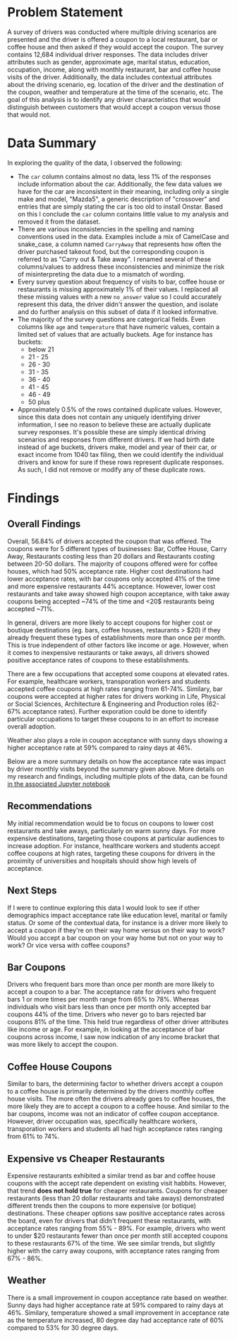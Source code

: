 # Problem Statement

A survey of drivers was conducted where multiple driving scenarios are presented and the driver is offered a coupon to a local restaurant, bar or coffee house and then asked if they would accept the coupon. The survey contains 12,684 individual driver responses. The data includes driver attributes such as gender, approximate age, marital status, education, occupation, income, along with monthly restaurant, bar and coffee house visits of the driver. Additionally, the data includes contextual attributes about the driving scenario, eg. location of the driver and the destination of the coupon, weather and temperature at the time of the scenario, etc. The goal of this analysis is to identify any driver characteristics that would distinguish between customers that would accept a coupon versus those that would not.

# Data Summary

In exploring the quality of the data, I observed the following:

- The `car` column contains almost no data, less 1% of the responses include information about the car. Additionally, the few data values we have for the car are inconsistent in their meaning, including only a single make and model, "Mazda5", a generic description of "crossover" and entries that are simply stating the car is too old to install Onstar. Based on this I conclude the `car` column contains little value to my analysis and removed it from the dataset.
- There are various inconsistencies in the spelling and naming conventions used in the data. Examples include a mix of CamelCase and snake_case, a column named `CarryAway` that represents how often the driver purchased takeout food, but the corresponding coupon is referred to as "Carry out & Take away". I renamed several of these columns/values to address these inconsistencies and minimize the risk of misinterpreting the data due to a mismatch of wording.
- Every survey question about frequency of visits to bar, coffee house or restaurants is missing approximately 1% of their values. I replaced all these missing values with a new `no_answer` value so I could accurately represent this data, the driver didn't answer the question, and isolate and do further analysis on this subset of data if it looked informative.
- The majority of the survey questions are categorical fields. Even columns like `age` and `temperature` that have numeric values, contain a limited set of values that are actually buckets. Age for instance has buckets:
  - below 21
  - 21 - 25
  - 26 - 30
  - 31 - 35
  - 36 - 40
  - 41 - 45
  - 46 - 49
  - 50 plus
- Approximately 0.5% of the rows contained duplicate values. However, since this data does not contain any uniquely identifying driver information, I see no reason to believe these are actually duplicate survey responses. It's possible these are simply identical driving scenarios and responses from different drivers. If we had birth date instead of age buckets, drivers make, model and year of their car, or exact income from 1040 tax filing, then we could identify the individual drivers and know for sure if these rows represent duplicate responses. As such, I did not remove or modify any of these duplicate rows.

# Findings

## Overall Findings

Overall, 56.84% of drivers accepted the coupon that was offered. The coupons were for 5 different types of businesses: Bar, Coffee House, Carry Away, Restaurants costing less than 20 dollars and Restaurants costing between 20-50 dollars. The majority of coupons offered were for coffee houses, which had 50% acceptance rate. Higher cost destinations had lower acceptance rates, with bar coupons only accepted 41% of the time and more expensive restaurants 44% acceptance. However, lower cost restaurants and take away showed high coupon acceptance, with take away coupons being accepted ~74% of the time and <20$ restaurants being accepted ~71%.

In general, drivers are more likely to accept coupons for higher cost or boutique destinations (eg. bars, coffee houses, restaurants > $20) if they already frequent these types of establishments more than once per month. This is true independent of other factors like income or age. However, when it comes to inexpensive restaurants or take aways, all drivers showed positive acceptance rates of coupons to these establishments.

There are a few occupations that accepted some coupons at elevated rates. For example, healthcare workers, transporation workers and students accepted coffee coupons at high rates ranging from 61-74%. Similary, bar coupons were accepted at higher rates for drivers working in Life, Physical or Social Sciences, Architecture & Engineering and Production roles (62-67% acceptance rates). Further exporation could be done to identify particular occupations to target these coupons to in an effort to increase overall adoption.

Weather also plays a role in coupon acceptance with sunny days showing a higher acceptance rate at 59% compared to rainy days at 46%.

Below are a more summary details on how the acceptance rate was impact by driver monthly visits beyond the summary given above. More details on my research and findings, including multiple plots of the data, can be found [in the associated Jupyter notebook](./prompt.ipynb)

## Recommendations

My initial recommendation would be to focus on coupons to lower cost restaurants and take aways, particularly on warm sunny days. For more expensive destinations, targeting those coupons at particular audiences to increase adoption. For instance, healthcare workers and students accept coffee coupons at high rates, targeting these coupons for drivers in the proximity of universities and hospitals should show high levels of acceptance.

## Next Steps

If I were to continue exploring this data I would look to see if other demographics impact acceptance rate like education level, marital or family status. Or some of the contextual data, for instance is a driver more likely to accept a coupon if they're on their way home versus on their way to work? Would you accept a bar coupon on your way home but not on your way to work? Or vice versa with coffee coupons?

## Bar Coupons

Drivers who frequent bars more than once per month are more likely to accept a coupon to a bar. The acceptance rate for drivers who frequent bars 1 or more times per month range from 65% to 78%. Whereas individuals who visit bars less than once per month only accepted bar coupons 44% of the time. Drivers who never go to bars rejected bar coupons 81% of the time. This held true regardless of other driver attributes like income or age. For example, in looking at the acceptance of bar coupons across income, I saw now indication of any income bracket that was more likely to accept the coupon.

## Coffee House Coupons

Similar to bars, the determining factor to whether drivers accept a coupon to a coffee house is primarily determined by the drivers monthly coffee house visits. The more often the drivers already goes to coffee houses, the more likely they are to accept a coupon to a coffee house. And similar to the bar coupons, income was not an indicator of coffee coupon acceptance. However, driver occupation was, specifically healthcare workers, transporation workers and students all had high acceptance rates ranging from 61% to 74%.

## Expensive vs Cheaper Restaurants

Expensive restaurants exhibited a similar trend as bar and coffee house coupons with the accept rate dependent on existing visit habbits. However, that trend **does not hold true** for cheaper restaurants. Coupons for cheaper restaurants (less than 20 dollar restaurants and take aways) demonstrated different trends then the coupons to more expensive (or botique) destinations. These cheaper options saw positive acceptance rates across the board, even for drivers that didn't frequent these restaurants, with acceptance rates ranging from 55% - 89%. For example, drivers who went to under $20 restaurants fewer than once per month still accepted coupons to these restaurants 67% of the time. We see similar trends, but slightly higher with the carry away coupons, with acceptance rates ranging from 67% - 86%.

## Weather

There is a small improvement in coupon acceptance rate based on weather. Sunny days had higher acceptance rate at 59% compared to rainy days at 46%. Similary, temperature showed a small improvement in acceptance rate as the temperature increased, 80 degree day had acceptance rate of 60% compared to 53% for 30 degree days.

